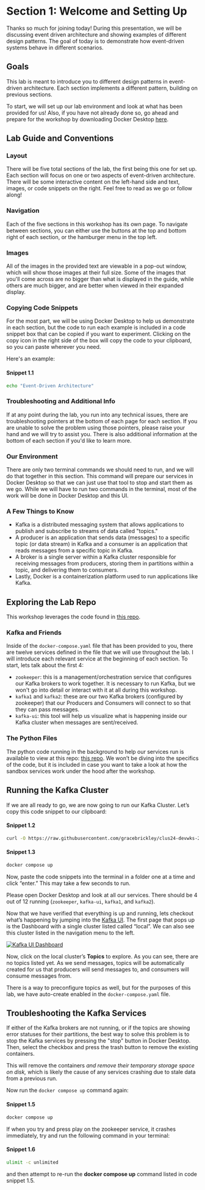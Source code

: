 # Section 1: Welcome and Setting Up

Thanks so much for joining today!  During this presentation, we will be discussing event driven architecture and showing examples of different design patterns.   The goal of today is to demonstrate how event-driven systems behave in different scenarios.

## Goals

This lab is meant to introduce you to different design patterns in event-driven architecture. Each section implements a different pattern, building on previous sections.

To start, we will set up our lab environment and look at what has been provided for us!  Also, if you have not already done so, go ahead and prepare for the workshop by downloading Docker Desktop [here](https://www.docker.com/products/docker-desktop/).

## Lab Guide and Conventions

### Layout

There will be five total sections of the lab, the first being this one for set up.  Each section will focus on one or two aspects of event-driven architecture.  There will be some interactive content on the left-hand side and text, images, or code snippets on the right.  Feel free to read as we go or follow along!

### Navigation

Each of the five sections in this workshop has its own page.  To navigate between sections, you can either use the buttons at the top and bottom right of each section, or the hamburger menu in the top left.

### Images

All of the images in the provided text are viewable in a pop-out window, which will show those images at their full size.  Some of the images that you'll come across are no bigger than what is displayed in the guide, while others are much bigger, and are better when viewed in their expanded display.

### Copying Code Snippets

For the most part, we will be using Docker Desktop to help us demonstrate in each section, but the code to run each example is included in a code snippet box that can be copied if you want to experiment.  Clicking on the copy icon in the right side of the box will copy the code to your clipboard, so you can paste wherever you need.

Here's an example:

#### Snippet 1.1
<span class="copy"></span>
```sh
echo "Event-Driven Architecture"
```

### Troubleshooting and Additional Info

If at any point during the lab, you run into any technical issues, there are troubleshooting pointers at the bottom of each page for each section.  If you are unable to solve the problem using those pointers, please raise your hand and we will try to assist you.  There is also additional information at the bottom of each section if you'd like to learn more.

### Our Environment

There are only two terminal commands we should need to run, and we will do that together in this section.  This command will prepare our services in Docker Desktop so that we can just use that tool to stop and start them as we go.  While we will have to run two commands in the terminal, most of the work will be done in Docker Desktop and this UI. 

### A Few Things to Know

- Kafka is a distributed messaging system that allows applications to publish and subscribe to streams of data called "topics."  
- A producer is an application that sends data (messages) to a specific topic (or data stream) in Kafka and a consumer is an application that reads messages from a specific topic in Kafka.  
- A broker is a single server within a Kafka cluster responsible for receiving messages from producers, storing them in partitions within a topic, and delivering them to consumers.  
- Lastly, Docker is a containerization platform used to run applications like Kafka.

## Exploring the Lab Repo

This workshop leverages the code found in [this repo](https://github.com/gracebrickley/clus24-devwks-2047).  

### Kafka and Friends

Inside of the `docker-compose.yaml` file that has been provided to you, there are twelve services defined in the file that we will use throughout the lab. I will introduce each relevant service at the beginning of each section.  To start, lets talk about the first 4:
- `zookeeper`: this is a management/orchestration service that configures our Kafka brokers to work together. It is necessary to run Kafka, but we won't go into detail or interact with it at all during this workshop.
- `kafka1` and `kafka2`: these are our two Kafka brokers (configured by zookeeper) that our Producers and Consumers will connect to so that they can pass messages.
- `kafka-ui`: this tool will help us visualize what is happening inside our Kafka cluster when messages are sent/received.

### The Python Files

The python code running in the background to help our services run is available to view at this repo: [this repo](https://github.com/gracebrickley/clus24-devwks-2047). We won’t be diving into the specifics of the code, but it is included in case you want to take a look at how the sandbox services work under the hood after the workshop.

## Running the Kafka Cluster

If we are all ready to go, we are now going to run our Kafka Cluster.  Let’s copy this code snippet to our clipboard:  

#### Snippet 1.2
<span class="copy"></span>
```sh
curl -O https://raw.githubusercontent.com/gracebrickley/clus24-devwks-2047/main/docker-compose.yml
```

#### Snippet 1.3
<span class="copy"></span>
```sh
docker compose up
```

Now, paste the code snippets into the terminal in a folder one at a time and click “enter.”  This may take a few seconds to run.

Please open Docker Desktop and look at all our services.  There should be 4 out of 12 running (`zookeeper`, `kafka-ui`, `kafka1`, and `kafka2`).

Now that we have verified that everything is up and running, lets checkout what’s happening by jumping into the [Kafka UI](http://localhost:8080).  The first page that pops up is the Dashboard with a single cluster listed called “local”.  We can also see this cluster listed in the navigation menu to the left.

<a href="images/s1.1.png" class="glightbox">
    <img src="images/s1.1.png" alt="Kafka UI Dashboard"/>
</a>

Now, click on the local cluster’s **Topics** to explore.  As you can see, there are no topics listed yet.  As we send messages, topics will be automatically created for us that producers will send messages to, and consumers will consume messages from.

There is a way to preconfigure topics as well, but for the purposes of this lab, we have auto-create enabled in the `docker-compose.yaml` file.

## Troubleshooting the Kafka Services

If either of the Kafka brokers are not running, or if the topics are showing error statuses for their partitions, the best way to solve this problem is to stop the Kafka services by pressing the "stop" button in Docker Desktop. Then, select the checkbox and press the trash button to remove the existing containers.

This will remove the containers *and remove their temporary storage space on disk,* which is likely the cause of any services crashing due to stale data from a previous run.

Now run the `docker compose up` command again:

#### Snippet 1.5
<span class="copy"></span>
```sh
docker compose up
```

If when you try and press play on the zookeeper service, it crashes immediately, try and run the following command in your terminal:

#### Snippet 1.6
<span class="copy"></span>
```sh
ulimit -c unlimited
```

and then attempt to re-run the **docker compose up** command listed in code snippet 1.5.